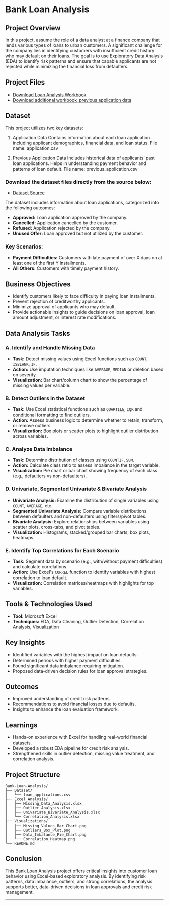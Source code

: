 # Bank Loan Analysis


## Project Overview

In this project, assume the role of a data analyst at a finance company that lends various types of loans to urban customers. A significant challenge for the company lies in identifying customers with insufficient credit history who may default on their loans. The goal is to use Exploratory Data Analysis (EDA) to identify risk patterns and ensure that capable applicants are not rejected while minimizing the financial loss from defaulters.

##  Project Files
-  [Download Loan Analysis Workbook](https://docs.google.com/spreadsheets/d/1JXkLL-Lp6vWnOs8PQaBRehvZE58gmacC/edit?usp=sharing&ouid=109009397325426290832&rtpof=true&sd=true)
-  [Download additional workbook_previous application data](https://docs.google.com/spreadsheets/d/1heXdUQ98DqtKWD3BzHqHyL36EY0BFlr3/edit?usp=sharing&ouid=109009397325426290832&rtpof=true&sd=true)


## Dataset
This project utilizes two key datasets:

1. Application Data
Contains information about each loan application including applicant demographics, financial data, and loan status.
File name: application.csv

3. Previous Application Data
Includes historical data of applicants’ past loan applications. Helps in understanding payment behavior and patterns of loan default.
File name: previous_application.csv

### Download the dataset files directly from the source below:
- [Dataset Source](https://drive.google.com/drive/folders/1VgA3fS_-WRu28jHyD0bU_aVsFg7Mj9nh?usp=sharing)
  

The dataset includes information about loan applications, categorized into the following outcomes:
- **Approved:** Loan application approved by the company.
- **Cancelled:** Application cancelled by the customer.
- **Refused:** Application rejected by the company.
- **Unused Offer:** Loan approved but not utilized by the customer.

### Key Scenarios:
- **Payment Difficulties:** Customers with late payment of over X days on at least one of the first Y installments.
- **All Others:** Customers with timely payment history.
  
##  Business Objectives
- Identify customers likely to face difficulty in paying loan installments.
- Prevent rejection of creditworthy applicants.
- Minimize approval of applicants who may default.
- Provide actionable insights to guide decisions on loan approval, loan amount adjustment, or interest rate modifications.


##  Data Analysis Tasks

### A. Identify and Handle Missing Data
- **Task:** Detect missing values using Excel functions such as `COUNT`, `ISBLANK`, `IF`.
- **Action:** Use imputation techniques like `AVERAGE`, `MEDIAN` or deletion based on severity.
- **Visualization:** Bar chart/column chart to show the percentage of missing values per variable.

### B. Detect Outliers in the Dataset
- **Task:** Use Excel statistical functions such as `QUARTILE`, `IQR` and conditional formatting to find outliers.
- **Action:** Assess business logic to determine whether to retain, transform, or remove outliers.
- **Visualization:** Box plots or scatter plots to highlight outlier distribution across variables.

### C. Analyze Data Imbalance
- **Task:** Determine distribution of classes using `COUNTIF`, `SUM`.
- **Action:** Calculate class ratio to assess imbalance in the target variable.
- **Visualization:** Pie chart or bar chart showing frequency of each class (e.g., defaulters vs non-defaulters).

### D. Univariate, Segmented Univariate & Bivariate Analysis
- **Univariate Analysis:** Examine the distribution of single variables using `COUNT`, `AVERAGE`, etc.
- **Segmented Univariate Analysis:** Compare variable distributions between defaulters and non-defaulters using filters/pivot tables.
- **Bivariate Analysis:** Explore relationships between variables using scatter plots, cross-tabs, and pivot tables.
- **Visualization:** Histograms, stacked/grouped bar charts, box plots, heatmaps.

### E. Identify Top Correlations for Each Scenario
- **Task:** Segment data by scenario (e.g., with/without payment difficulties) and calculate correlations.
- **Action:** Use Excel's `CORREL` function to identify variables with highest correlation to loan default.
- **Visualization:** Correlation matrices/heatmaps with highlights for top variables.

##  Tools & Technologies Used
- **Tool:** Microsoft Excel
- **Techniques:** EDA, Data Cleaning, Outlier Detection, Correlation Analysis, Visualization

##  Key Insights
- Identified variables with the highest impact on loan defaults.
- Determined periods with higher payment difficulties.
- Found significant data imbalance requiring mitigation.
- Proposed data-driven decision rules for loan approval strategies.

##  Outcomes
- Improved understanding of credit risk patterns.
- Recommendations to avoid financial losses due to defaults.
- Insights to enhance the loan evaluation framework.

##  Learnings
- Hands-on experience with Excel for handling real-world financial datasets.
- Developed a robust EDA pipeline for credit risk analysis.
- Strengthened skills in outlier detection, missing value treatment, and correlation analysis.

##  Project Structure
```
Bank-Loan-Analysis/
├── Dataset/
│   └── loan_applications.csv
├── Excel_Analysis/
│   ├── Missing_Data_Analysis.xlsx
│   ├── Outlier_Analysis.xlsx
│   ├── Univariate_Bivariate_Analysis.xlsx
│   └── Correlation_Analysis.xlsx
├── Visualizations/
│   ├── Missing_Values_Bar_Chart.png
│   ├── Outliers_Box_Plot.png
│   ├── Data_Imbalance_Pie_Chart.png
│   └── Correlation_Heatmap.png
└── README.md
```

##  Conclusion
This Bank Loan Analysis project offers critical insights into customer loan behavior using Excel-based exploratory analysis. By identifying risk patterns, data imbalance, outliers, and strong correlations, the analysis supports better, data-driven decisions in loan approvals and credit risk management.

---






